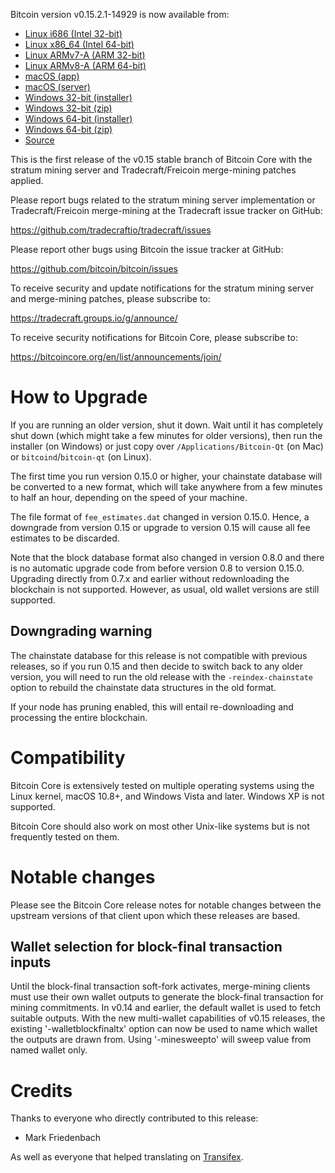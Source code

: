 Bitcoin version v0.15.2.1-14929 is now available from:

  * [Linux i686 (Intel 32-bit)](https://s3.amazonaws.com/in.freico.stable/bitcoin-v0.15.2.1-14929-i686-pc-linux-gnu.tar.gz)
  * [Linux x86_64 (Intel 64-bit)](https://s3.amazonaws.com/in.freico.stable/bitcoin-v0.15.2.1-14929-x86_64-linux-gnu.tar.gz)
  * [Linux ARMv7-A (ARM 32-bit)](https://s3.amazonaws.com/in.freico.stable/bitcoin-v0.15.2.1-14929-arm-linux-gnueabihf.tar.gz)
  * [Linux ARMv8-A (ARM 64-bit)](https://s3.amazonaws.com/in.freico.stable/bitcoin-v0.15.2.1-14929-aarch64-linux-gnu.tar.gz)
  * [macOS (app)](https://s3.amazonaws.com/in.freico.stable/bitcoin-v0.15.2.1-14929-osx.dmg)
  * [macOS (server)](https://s3.amazonaws.com/in.freico.stable/bitcoin-v0.15.2.1-14929-osx64.tar.gz)
  * [Windows 32-bit (installer)](https://s3.amazonaws.com/in.freico.stable/bitcoin-v0.15.2.1-14929-win32-setup.exe)
  * [Windows 32-bit (zip)](https://s3.amazonaws.com/in.freico.stable/bitcoin-v0.15.2.1-14929-win32.zip)
  * [Windows 64-bit (installer)](https://s3.amazonaws.com/in.freico.stable/bitcoin-v0.15.2.1-14929-win64-setup.exe)
  * [Windows 64-bit (zip)](https://s3.amazonaws.com/in.freico.stable/bitcoin-v0.15.2.1-14929-win64.zip)
  * [Source](https://github.com/tradecraftio/tradecraft/archive/bitcoin-v0.15.2.1-14929.zip)

This is the first release of the v0.15 stable branch of Bitcoin Core with the
stratum mining server and Tradecraft/Freicoin merge-mining patches applied.

Please report bugs related to the stratum mining server implementation or
Tradecraft/Freicoin merge-mining at the Tradecraft issue tracker on GitHub:

  <https://github.com/tradecraftio/tradecraft/issues>

Please report other bugs using Bitcoin the issue tracker at GitHub:

  <https://github.com/bitcoin/bitcoin/issues>

To receive security and update notifications for the stratum mining server and
merge-mining patches, please subscribe to:

  <https://tradecraft.groups.io/g/announce/>

To receive security notifications for Bitcoin Core, please subscribe to:

  <https://bitcoincore.org/en/list/announcements/join/>

How to Upgrade
==============

If you are running an older version, shut it down. Wait until it has completely
shut down (which might take a few minutes for older versions), then run the
installer (on Windows) or just copy over `/Applications/Bitcoin-Qt` (on Mac) or
`bitcoind`/`bitcoin-qt` (on Linux).

The first time you run version 0.15.0 or higher, your chainstate database will
be converted to a new format, which will take anywhere from a few minutes to
half an hour, depending on the speed of your machine.

The file format of `fee_estimates.dat` changed in version 0.15.0. Hence, a
downgrade from version 0.15 or upgrade to version 0.15 will cause all fee
estimates to be discarded.

Note that the block database format also changed in version 0.8.0 and there is
no automatic upgrade code from before version 0.8 to version 0.15.0. Upgrading
directly from 0.7.x and earlier without redownloading the blockchain is not
supported.  However, as usual, old wallet versions are still supported.

Downgrading warning
-------------------

The chainstate database for this release is not compatible with previous
releases, so if you run 0.15 and then decide to switch back to any older
version, you will need to run the old release with the `-reindex-chainstate`
option to rebuild the chainstate data structures in the old format.

If your node has pruning enabled, this will entail re-downloading and processing
the entire blockchain.

Compatibility
=============

Bitcoin Core is extensively tested on multiple operating systems using the Linux
kernel, macOS 10.8+, and Windows Vista and later. Windows XP is not supported.

Bitcoin Core should also work on most other Unix-like systems but is not
frequently tested on them.

Notable changes
===============

Please see the Bitcoin Core release notes for notable changes between the
upstream versions of that client upon which these releases are based.

Wallet selection for block-final transaction inputs
---------------------------------------------------

Until the block-final transaction soft-fork activates, merge-mining clients must
use their own wallet outputs to generate the block-final transaction for mining
commitments.  In v0.14 and earlier, the default wallet is used to fetch suitable
outputs.  With the new multi-wallet capabilities of v0.15 releases, the existing
'-walletblockfinaltx' option can now be used to name which wallet the outputs
are drawn from.  Using '-minesweepto' will sweep value from named wallet only.

Credits
=======

Thanks to everyone who directly contributed to this release:

- Mark Friedenbach

As well as everyone that helped translating on [Transifex](https://www.transifex.com/tradecraft/freicoin-1/).
